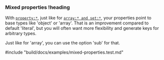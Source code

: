 ### Mixed properties !heading

With [`property:*`](#property), just like for [`array:* and set:*`](#array-and-set), your properties point to base types like 'object' or 'array'. That is an improvement compared to default 'literal', but you will often want more flexibility and generate keys for arbitrary types.

Just like for 'array', you can use the option 'sub' for that.

#include "build/docs/examples/mixed-properties.test.md"
